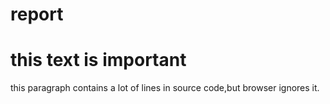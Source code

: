 # report
<html>
<head>
<title>welcome to the first page</title>
</head>
<body>
<h1>this text is important</h1>
<p>this paragraph contains a lot of lines in source code,but browser ignores it.</p>
</html>

